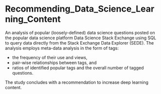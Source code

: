 # Recommending_Data_Science_Learning_Content
An analysis of popular (loosely-defined) data science questions posted on the popular data science platform Data Science Stack Exchange using SQL to query data directly from the Stack Exchange Data Explorer (SEDE).  The analysis employs meta-data analysis in the form of tags: 
* the frequency of their use and views, 
* pair-wise relationships between tags, and 
* ratios of identified popular tags and the overall number of tagged questions.  

The study concludes with a recommendation to increase deep learning content.

